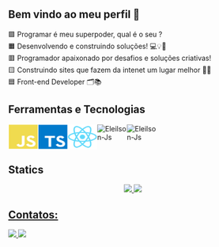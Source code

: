 <h2>Bem vindo ao meu perfil 👋</h2>

<p>
  🟪 Programar é meu superpoder, qual é o seu ? <br>
  🟧 Desenvolvendo e construindo soluções! 💻💡🚀 <br>
  🟥 Programador apaixonado por desafios e soluções criativas! <br>
  🟨 Construindo sites que fazem da intenet um lugar melhor 👨‍💻 <br>
  🟦 Front-end Developer 🗂️📚
</p>

<h2>Ferramentas e Tecnologias</h2>
<div style="display: flex;">
  <img 
       style="cursor: not-allowed;"
       align="center" 
       alt="Eleilson-Js" 
       height="50" 
       width="60" 
       src="https://raw.githubusercontent.com/devicons/devicon/master/icons/javascript/javascript-plain.svg"
  >
  <img 
       align="center" 
       alt="Eleilson-Js" 
       height="50" 
       width="60" 
       src="https://raw.githubusercontent.com/devicons/devicon/master/icons/typescript/typescript-plain.svg"
  >
  <img 
       align="center" 
       alt="Eleilson-Js" 
       height="50" 
       width="60" 
       src="https://raw.githubusercontent.com/devicons/devicon/master/icons/react/react-original.svg"
  >
  <img 
       align="center" 
       alt="Eleilson-Js" 
       height="50" 
       width="60" 
       src="https://cdn.jsdelivr.net/gh/devicons/devicon/icons/nodejs/nodejs-original.svg"
  >
  <img 
       align="center" 
       alt="Eleilson-Js" 
       height="50" 
       width="60" 
       src="https://cdn.jsdelivr.net/gh/devicons/devicon/icons/git/git-original.svg"
  >

</div>

<h2>Statics</h2>
<div align="center">
  <a href="https://github.com/Eleilson-Dev">
   <img 
     height="180em" 
     src="https://github-readme-stats.vercel.app/api/top-langs/?username=Eleilson-Dev&layout=compact&langs_count=7&theme=dark"
  />
  <img 
     height="180em" 
     src="https://github-readme-stats.vercel.app/api?username=Eleilson-Dev&show_icons=true&theme=dracula&include_all_commits=true&count_private=true"
  />

</div>

<div>
  <h2>Contatos:</h2>
   <a 
      href="https://www.instagram.com/eleilson_dev/" 
      target="_blank">
      <img 
        src="https://img.shields.io/badge/-Instagram-%23E4405F?style=for-the-badge&logo=instagram&logoColor=white" 
        target="_blank"
      >
   </a>
  <a 
        href="https://www.linkedin.com/in/eleilson-rds/" 
        target="_blank">
        <img 
        src="https://img.shields.io/badge/-LinkedIn-%230077B5?style=for-the-badge&logo=linkedin&logoColor=white" 
        target="_blank"
      >
  </a> 
</div>
